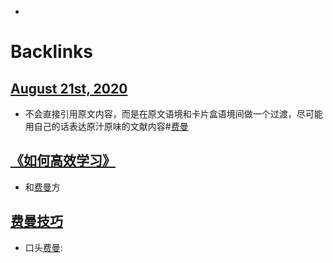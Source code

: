 - 

# Backlinks
## [August 21st, 2020](<August 21st, 2020.md>)
- 不会直接引用原文内容，而是在原文语境和卡片盒语境间做一个过渡，尽可能用自己的话表达原汁原味的文献内容#[费曼](<费曼.md>)

## [《如何高效学习》](<《如何高效学习》.md>)
- 和[费曼](<费曼.md>)方

## [费曼技巧](<费曼技巧.md>)
- 口头[费曼](<费曼.md>):

